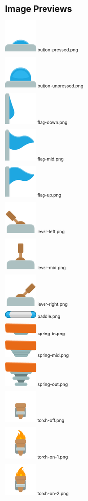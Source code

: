 # Image Previews

<img src="button-pressed.png" style="max-width:100px;" /> button-pressed.png<br>

<img src="button-unpressed.png" style="max-width:100px;" /> button-unpressed.png<br>

<img src="flag-down.png" style="max-width:100px;" /> flag-down.png<br>

<img src="flag-mid.png" style="max-width:100px;" /> flag-mid.png<br>

<img src="flag-up.png" style="max-width:100px;" /> flag-up.png<br>

<img src="lever-left.png" style="max-width:100px;" /> lever-left.png<br>

<img src="lever-mid.png" style="max-width:100px;" /> lever-mid.png<br>

<img src="lever-right.png" style="max-width:100px;" /> lever-right.png<br>

<img src="paddle.png" style="max-width:100px;" /> paddle.png<br>

<img src="spring-in.png" style="max-width:100px;" /> spring-in.png<br>

<img src="spring-mid.png" style="max-width:100px;" /> spring-mid.png<br>

<img src="spring-out.png" style="max-width:100px;" /> spring-out.png<br>

<img src="torch-off.png" style="max-width:100px;" /> torch-off.png<br>

<img src="torch-on-1.png" style="max-width:100px;" /> torch-on-1.png<br>

<img src="torch-on-2.png" style="max-width:100px;" /> torch-on-2.png<br>

